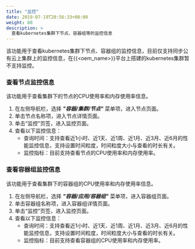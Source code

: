```yaml
---
title: "监控"
date: 2019-07-19T20:56:33+08:00
weight: 80
description: >
  查看kubernetes集群下节点、容器组等的监控信息
---
```


该功能用于查看kubernetes集群下节点、容器组的监控信息，目前仅支持同步公有云上集群上的监控信息，在{{<oem_name>}}平台上搭建的kubernetes集群暂不支持监控。

### 查看节点监控信息

该功能用于查看集群下的节点的CPU使用率和内存使用率信息。

1. 在左侧导航栏，选择 **_"容器/集群/节点"_** 菜单项，进入节点页面。
2. 单击节点名称项，进入节点详情页面。
3. 单击“监控”页签，进入监控页面。
4. 查看以下监控信息：
    - 查询时间：支持查看近1小时、近1天、近1周、近1月、近3月、近6月的性能监控信息，支持设置时间粒度，时间粒度大小与查看的时长有关。
    - 监控指标：目前支持查看节点的CPU使用率和内存使用率。

### 查看容器组监控信息

该功能用于查看集群下的容器组的CPU使用率和内存使用率信息。

1. 在左侧导航栏，选择 **_"容器/应用/容器组"_** 菜单项，进入容器组页面。
2. 单击容器组名称项，进入容器组详情页面。
3. 单击“监控”页签，进入监控页面。
4. 查看以下监控信息：
    - 查询时间：支持查看近1小时、近1天、近1周、近1月、近3月、近6月的性能监控信息，支持设置时间粒度，时间粒度大小与查看的时长有关。
    - 监控指标：目前支持查看容器组的CPU使用率和内存使用率。